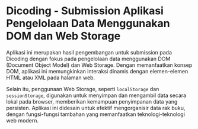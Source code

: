 # Dicoding - Submission Aplikasi Pengelolaan Data Menggunakan DOM dan Web Storage

Aplikasi ini merupakan hasil pengembangan untuk submission pada Dicoding dengan fokus pada pengelolaan data menggunakan DOM (Document Object Model) dan Web Storage. Dengan memanfaatkan konsep DOM, aplikasi ini memungkinkan interaksi dinamis dengan elemen-elemen HTML atau XML pada halaman web.

Selain itu, penggunaan Web Storage, seperti `localStorage` dan `sessionStorage`, digunakan untuk menyimpan dan mengambil data secara lokal pada browser, memberikan kemampuan penyimpanan data yang persisten. Aplikasi ini didesain untuk efektif mengorganisir data rak buku, dengan fungsi-fungsi tambahan yang memanfaatkan teknologi-teknologi web modern.
